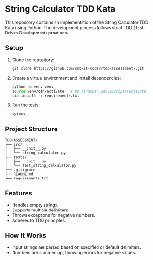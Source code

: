 
# String Calculator TDD Kata

This repository contains an implementation of the String Calculator TDD Kata using Python. The development process follows strict TDD (Test-Driven Development) practices.

## Setup

1. Clone the repository:
   ```bash
   git clone https://github.com/smb-it-coder/tdd-assessment-.git
   ```

2. Create a virtual environment and install dependencies:
   ```bash
   python -m venv venv
   source venv/bin/activate   # On Windows: venv\Scripts\activate
   pip install -r requirements.txt
   ```

3. Run the tests:
   ```bash
   pytest
   ```

## Project Structure
```
TDD-ASSESSMENT/
├── src/
│   ├── __init__.py
│   └── string_calculator.py
├── tests/
│   ├── __init__.py
│   └── test_string_calculator.py
├── .gitignore
├── README.md
└── requirements.txt
```

## Features
- Handles empty strings.
- Supports multiple delimiters.
- Throws exceptions for negative numbers.
- Adheres to TDD principles.

## How It Works
- Input strings are parsed based on specified or default delimiters.
- Numbers are summed up, throwing errors for negative values.

